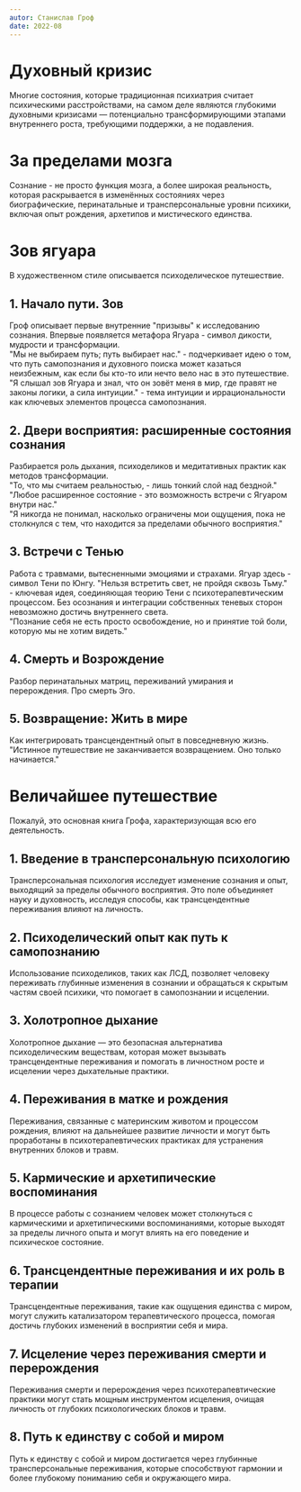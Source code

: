 ```yaml
---
autor: Станислав Гроф
date: 2022-08
---
```

# Духовный кризис
Многие состояния, которые традиционная психиатрия считает психическими расстройствами, на самом деле являются глубокими духовными кризисами — потенциально трансформирующими этапами внутреннего роста, требующими поддержки, а не подавления.
# За пределами мозга
Сознание - не просто функция мозга, а более широкая реальность, которая раскрывается в изменённых состояниях через биографические, перинатальные и трансперсональные уровни психики, включая опыт рождения, архетипов и мистического единства.
# Зов ягуара
В художественном стиле описывается психоделическое путешествие.
##  1. Начало пути. Зов
Гроф описывает первые внутренние "призывы" к исследованию сознания. Впервые появляется метафора Ягуара - символ дикости, мудрости и трансформации.  
"Мы не выбираем путь; путь выбирает нас." - подчеркивает идею о том, что путь самопознания и духовного поиска может казаться неизбежным, как если бы кто-то или нечто вело нас в это путешествие.  
"Я слышал зов Ягуара и знал, что он зовёт меня в мир, где правят не законы логики, а сила интуиции." - тема интуиции и иррациональности как ключевых элементов процесса самопознания.
## 2. Двери восприятия: расширенные состояния сознания
Разбирается роль дыхания, психоделиков и медитативных практик как методов трансформации.  
"То, что мы считаем реальностью, - лишь тонкий слой над бездной."  
"Любое расширенное состояние - это возможность встречи с Ягуаром внутри нас."  
"Я никогда не понимал, насколько ограничены мои ощущения, пока не столкнулся с тем, что находится за пределами обычного восприятия."
## 3. Встречи с Тенью
Работа с травмами, вытесненными эмоциями и страхами. Ягуар здесь - символ Тени по Юнгу.
"Нельзя встретить свет, не пройдя сквозь Тьму." - ключевая идея, соединяющая теорию Тени с психотерапевтическим процессом. Без осознания и интеграции собственных теневых сторон невозможно достичь внутреннего света.  
"Познание себя не есть просто освобождение, но и принятие той боли, которую мы не хотим видеть."
## 4. Смерть и Возрождение
Разбор перинатальных матриц, переживаний умирания и перерождения. Про смерть Эго.
## 5. Возвращение: Жить в мире
Как интегрировать трансцендентный опыт в повседневную жизнь.  
"Истинное путешествие не заканчивается возвращением. Оно только начинается."
# Величайшее путешествие
Пожалуй, это основная книга Грофа, характеризующая всю его деятельность.
## 1. Введение в трансперсональную психологию
Трансперсональная психология исследует изменение сознания и опыт, выходящий за пределы обычного восприятия. Это поле объединяет науку и духовность, исследуя способы, как трансцендентные переживания влияют на личность.
## 2. Психоделический опыт как путь к самопознанию
Использование психоделиков, таких как ЛСД, позволяет человеку переживать глубинные изменения в сознании и обращаться к скрытым частям своей психики, что помогает в самопознании и исцелении.
## 3. Холотропное дыхание
Холотропное дыхание — это безопасная альтернатива психоделическим веществам, которая может вызывать трансцендентные переживания и помогать в личностном росте и исцелении через дыхательные практики.
## 4. Переживания в матке и рождения
Переживания, связанные с материнским животом и процессом рождения, влияют на дальнейшее развитие личности и могут быть проработаны в психотерапевтических практиках для устранения внутренних блоков и травм.
## 5. Кармические и архетипические воспоминания
В процессе работы с сознанием человек может столкнуться с кармическими и архетипическими воспоминаниями, которые выходят за пределы личного опыта и могут влиять на его поведение и психическое состояние.
## 6. Трансцендентные переживания и их роль в терапии
Трансцендентные переживания, такие как ощущения единства с миром, могут служить катализатором терапевтического процесса, помогая достичь глубоких изменений в восприятии себя и мира.
## 7. Исцеление через переживания смерти и перерождения
Переживания смерти и перерождения через психотерапевтические практики могут стать мощным инструментом исцеления, очищая личность от глубоких психологических блоков и травм.
## 8. Путь к единству с собой и миром
Путь к единству с собой и миром достигается через глубинные трансперсональные переживания, которые способствуют гармонии и более глубокому пониманию себя и окружающего мира.
